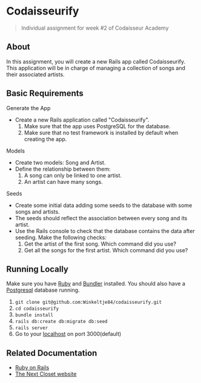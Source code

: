 # Codaisseurify
> Individual assignment for week #2 of Codaisseur Academy

## About
In this assignment, you will create a new Rails app called Codaisseurify. This application will be in charge of managing a collection of songs and their associated artists.

## Basic Requirements

Generate the App

- Create a new Rails application called "Codaisseurify".
  1. Make sure that the app uses PostgreSQL for the database.
  2. Make sure that no test framework is installed by default when creating the app.

Models
- Create two models: Song and Artist.
- Define the relationship between them:
  1. A song can only be linked to one artist.
  2. An artist can have many songs.

Seeds
- Create some initial data adding some seeds to the database with some songs and artists.
- The seeds should reflect the association between every song and its artist.
- Use the Rails console to check that the database contains the data after seeding. Make the following checks:
  1. Get the artist of the first song. Which command did you use?
  2. Get all the songs for the first artist. Which command did you use?

## Running Locally
Make sure you have [Ruby](https://www.ruby-lang.org/en/) and [Bundler](http://bundler.io/) installed.
You should also have a [Postgresql](https://www.postgresql.org/) database running.

  1. `git clone git@github.com:Winkeltje84/codaisseurify.git`
  2. `cd codaisseurify`
  3. `bundle install`
  4. `rails db:create db:migrate db:seed`
  5. `rails server`
  6. Go to your [localhost](http://localhost:3000) on port 3000(default)

## Related Documentation
  * [Ruby on Rails](http://rubyonrails.org/)
  * [The Next Closet website](https://thenextcloset.com/)
